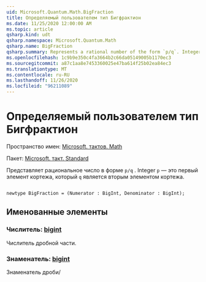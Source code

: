 ```yaml
---
uid: Microsoft.Quantum.Math.BigFraction
title: Определяемый пользователем тип Бигфрактион
ms.date: 11/25/2020 12:00:00 AM
ms.topic: article
qsharp.kind: udt
qsharp.namespace: Microsoft.Quantum.Math
qsharp.name: BigFraction
qsharp.summary: Represents a rational number of the form `p/q`. Integer `p` is the first element of the tuple and `q` is the second element of the tuple.
ms.openlocfilehash: 1c9b9e350c4fa3664b2c66da05149005b1170ec3
ms.sourcegitcommit: a87c1aa8e7453360025e47ba614f25b02ea84ec3
ms.translationtype: MT
ms.contentlocale: ru-RU
ms.lasthandoff: 11/26/2020
ms.locfileid: "96211089"
---
```

# <a name="bigfraction-user-defined-type"></a>Определяемый пользователем тип Бигфрактион

Пространство имен: [Microsoft. тактов. Math](xref:Microsoft.Quantum.Math)

Пакет: [Microsoft. такт. Standard](https://nuget.org/packages/Microsoft.Quantum.Standard)


Представляет рациональное число в форме `p/q` . Integer `p` — это первый элемент кортежа, который `q` является вторым элементом кортежа.

```qsharp

newtype BigFraction = (Numerator : BigInt, Denominator : BigInt);
```



## <a name="named-items"></a>Именованные элементы

### <a name="numerator--bigint"></a>Числитель: [bigint](xref:microsoft.quantum.lang-ref.bigint)

Числитель дробной части.
### <a name="denominator--bigint"></a>Знаменатель: [bigint](xref:microsoft.quantum.lang-ref.bigint)

Знаменатель дроби/